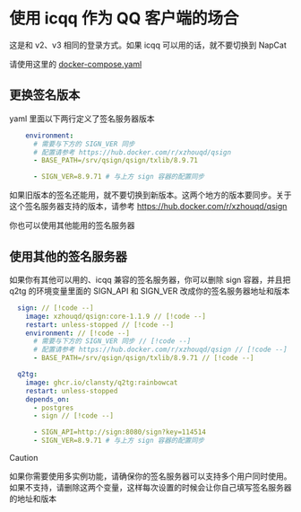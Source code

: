 # 使用 icqq 作为 QQ 客户端的场合

这是和 v2、v3 相同的登录方式。如果 icqq 可以用的话，就不要切换到 NapCat

请使用这里的 [docker-compose.yaml](https://github.com/clansty/Q2TG/blob/sleepyfox/docker-compose-examples/icqq/docker-compose.yaml)

## 更换签名版本

yaml 里面以下两行定义了签名服务器版本

```yaml
    environment:
      # 需要与下方的 SIGN_VER 同步
      # 配置请参考 https://hub.docker.com/r/xzhouqd/qsign
      - BASE_PATH=/srv/qsign/qsign/txlib/8.9.71
```

```yaml
      - SIGN_VER=8.9.71 # 与上方 sign 容器的配置同步
```

如果旧版本的签名还能用，就不要切换到新版本。这两个地方的版本要同步。关于这个签名服务器支持的版本，请参考 https://hub.docker.com/r/xzhouqd/qsign

你也可以使用其他能用的签名服务器

## 使用其他的签名服务器

如果你有其他可以用的、icqq 兼容的签名服务器，你可以删除 sign 容器，并且把 q2tg 的环境变量里面的 SIGN_API 和 SIGN_VER 改成你的签名服务器地址和版本

```yaml
  sign: // [!code --]
    image: xzhouqd/qsign:core-1.1.9 // [!code --]
    restart: unless-stopped // [!code --]
    environment: // [!code --]
      # 需要与下方的 SIGN_VER 同步 // [!code --]
      # 配置请参考 https://hub.docker.com/r/xzhouqd/qsign // [!code --]
      - BASE_PATH=/srv/qsign/qsign/txlib/8.9.71 // [!code --]

  q2tg:
    image: ghcr.io/clansty/q2tg:rainbowcat
    restart: unless-stopped
    depends_on:
      - postgres
      - sign // [!code --]
```

```yaml
      - SIGN_API=http://sign:8080/sign?key=114514
      - SIGN_VER=8.9.71 # 与上方 sign 容器的配置同步
```

> [!CAUTION] 
>如果你需要使用多实例功能，请确保你的签名服务器可以支持多个用户同时使用。如果不支持，请删除这两个变量，这样每次设置的时候会让你自己填写签名服务器的地址和版本
